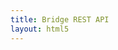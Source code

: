 ```yaml
---
title: Bridge REST API
layout: html5
---
```


<div id="swagger-ui"></div>
<div id="api_url" content="/rest-api/{{site.data.versions.java_sdk}}/rest-api/swagger.json"></div>
<script src="./swagger-ui-bundle.js" charset="UTF-8"> </script>
<script src="./swagger-ui-standalone-preset.js" charset="UTF-8"> </script>
<script src="./swagger-initializer.js" charset="UTF-8"> </script>
<script>
window.onload = function() {
  var url = document.getElementById("api_url").getAttribute("content");
  const ui = SwaggerUIBundle({
    url: url,
    dom_id: '#swagger-ui',
    deepLinking: true,
    docExpansion: 'none',
    defaultModelRendering: 'model',
    tagsSorter: 'alpha',
    layout: "StandaloneLayout",
    validatorUrl: null,
    presets: [
      SwaggerUIBundle.presets.apis,
      SwaggerUIStandalonePreset
    ],
    plugins: [
      SwaggerUIBundle.plugins.DownloadUrl
    ]
  })
  window.ui = ui
}
</script>
